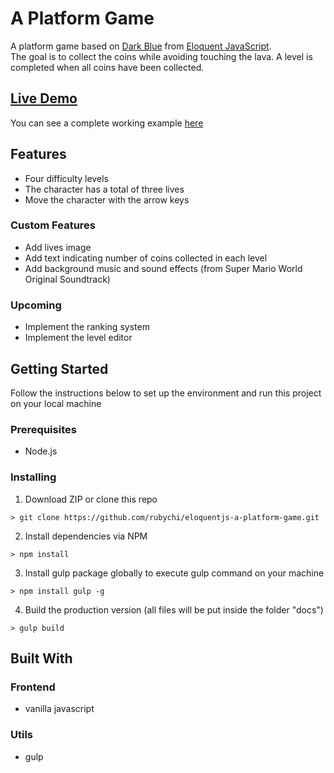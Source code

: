 # A Platform Game

A platform game based on [Dark Blue](http://www.lessmilk.com/game/dark-blue/) from [Eloquent JavaScript](http://eloquentjavascript.net/).<br>
The goal is to collect the coins while avoiding touching the lava. A level is completed when all coins have been collected.

## [Live Demo](https://rubychi.github.io/eloquentjs-a-platform-game)

You can see a complete working example [here](https://rubychi.github.io/eloquentjs-a-platform-game)

## Features

* Four difficulty levels
* The character has a total of three lives
* Move the character with the arrow keys

### Custom Features

* Add lives image
* Add text indicating number of coins collected in each level
* Add background music and sound effects (from Super Mario World Original Soundtrack)

### Upcoming

* Implement the ranking system
* Implement the level editor

## Getting Started

Follow the instructions below to set up the environment and run this project on your local machine

### Prerequisites

* Node.js

### Installing

1. Download ZIP or clone this repo
```
> git clone https://github.com/rubychi/eloquentjs-a-platform-game.git
```

2. Install dependencies via NPM
```
> npm install
```

3. Install gulp package globally to execute gulp command on your machine
```
> npm install gulp -g
```

4. Build the production version (all files will be put inside the folder "docs")
```
> gulp build
```

## Built With

### Frontend

* vanilla javascript

### Utils

* gulp
